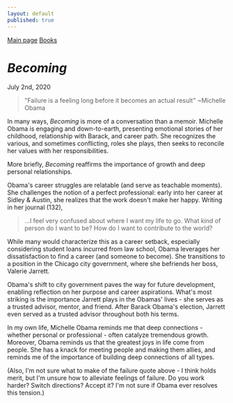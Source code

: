 ```yaml
---
layout: default
published: true
---
```

[Main page](../)
[Books](./)

# _Becoming_

July 2nd, 2020

> "Failure is a feeling long before it becomes an actual result"
~Michelle Obama

In many ways, _Becoming_ is more of a conversation than a memoir. Michelle Obama is engaging and down-to-earth, presenting emotional stories of her childhood, relationship with Barack, and career path. She recognizes the various, and sometimes conflicting, roles she plays, then seeks to reconcile her values with her responsibilities. 

More briefly, _Becoming_ reaffirms the importance of growth and deep personal relationships. 

Obama's career struggles are relatable (and serve as teachable moments). She challenges the notion of a perfect professional: early into her career at Sidley & Austin, she realizes that the work doesn't make her happy. Writing in her journal (132),

> ...I feel very confused about where I want my life to go. What kind of person do I want to be? How do I want to contribute to the world?

While many would characterize this as a career setback, especially considering student loans incurred from law school, Obama leverages her dissatisfaction to find a career (and someone to become). She transitions to a position in the Chicago city government, where she befriends her boss, Valerie Jarrett.

Obama's shift to city government paves the way for future development, enabling reflection on her purpose and career aspirations. What's most striking is the importance Jarrett plays in the Obamas' lives - she serves as a trusted advisor, mentor, and friend. After Barack Obama's election, Jarrett even served as a trusted advisor throughout both his terms.

In my own life, Michelle Obama reminds me that deep connections - whether personal or professional - often catalyze tremendous growth. Moreover, Obama reminds us that the greatest joys in life come from people. She has a knack for meeting people and making them allies, and reminds me of the importance of building deep connections of all types.

(Also, I'm not sure what to make of the failure quote above - I think holds merit, but I'm unsure how to alleviate feelings of failure. Do you work harder? Switch directions? Accept it? I'm not sure if Obama ever resolves this tension.)




